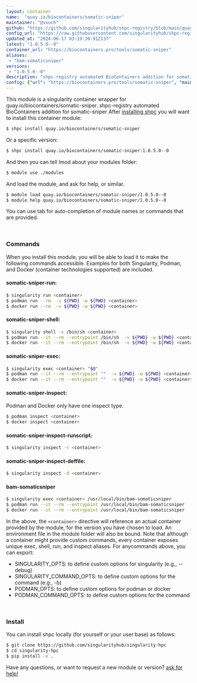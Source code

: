```yaml
---
layout: container
name:  "quay.io/biocontainers/somatic-sniper"
maintainer: "@vsoch"
github: "https://github.com/singularityhub/shpc-registry/blob/main/quay.io/biocontainers/somatic-sniper/container.yaml"
config_url: "https://raw.githubusercontent.com/singularityhub/shpc-registry/main/quay.io/biocontainers/somatic-sniper/container.yaml"
updated_at: "2024-06-17 03:19:30.912137"
latest: "1.0.5.0--0"
container_url: "https://biocontainers.pro/tools/somatic-sniper"
aliases:
 - "bam-somaticsniper"
versions:
 - "1.0.5.0--0"
description: "shpc-registry automated BioContainers addition for somatic-sniper"
config: {"url": "https://biocontainers.pro/tools/somatic-sniper", "maintainer": "@vsoch", "description": "shpc-registry automated BioContainers addition for somatic-sniper", "latest": {"1.0.5.0--0": "sha256:e82aacba18ec9b4d803f8081580c51ea896070a223f645923cfc6f4335df3465"}, "tags": {"1.0.5.0--0": "sha256:e82aacba18ec9b4d803f8081580c51ea896070a223f645923cfc6f4335df3465"}, "docker": "quay.io/biocontainers/somatic-sniper", "aliases": {"bam-somaticsniper": "/usr/local/bin/bam-somaticsniper"}}
---
```


This module is a singularity container wrapper for quay.io/biocontainers/somatic-sniper.
shpc-registry automated BioContainers addition for somatic-sniper
After [installing shpc](#install) you will want to install this container module:


```bash
$ shpc install quay.io/biocontainers/somatic-sniper
```

Or a specific version:

```bash
$ shpc install quay.io/biocontainers/somatic-sniper:1.0.5.0--0
```

And then you can tell lmod about your modules folder:

```bash
$ module use ./modules
```

And load the module, and ask for help, or similar.

```bash
$ module load quay.io/biocontainers/somatic-sniper/1.0.5.0--0
$ module help quay.io/biocontainers/somatic-sniper/1.0.5.0--0
```

You can use tab for auto-completion of module names or commands that are provided.

<br>

### Commands

When you install this module, you will be able to load it to make the following commands accessible.
Examples for both Singularity, Podman, and Docker (container technologies supported) are included.

#### somatic-sniper-run:

```bash
$ singularity run <container>
$ podman run --rm  -v ${PWD} -w ${PWD} <container>
$ docker run --rm  -v ${PWD} -w ${PWD} <container>
```

#### somatic-sniper-shell:

```bash
$ singularity shell -s /bin/sh <container>
$ podman run --it --rm --entrypoint /bin/sh  -v ${PWD} -w ${PWD} <container>
$ docker run --it --rm --entrypoint /bin/sh  -v ${PWD} -w ${PWD} <container>
```

#### somatic-sniper-exec:

```bash
$ singularity exec <container> "$@"
$ podman run --it --rm --entrypoint ""  -v ${PWD} -w ${PWD} <container> "$@"
$ docker run --it --rm --entrypoint ""  -v ${PWD} -w ${PWD} <container> "$@"
```

#### somatic-sniper-inspect:

Podman and Docker only have one inspect type.

```bash
$ podman inspect <container>
$ docker inspect <container>
```

#### somatic-sniper-inspect-runscript:

```bash
$ singularity inspect -r <container>
```

#### somatic-sniper-inspect-deffile:

```bash
$ singularity inspect -d <container>
```


#### bam-somaticsniper

```bash
$ singularity exec <container> /usr/local/bin/bam-somaticsniper
$ podman run --it --rm --entrypoint /usr/local/bin/bam-somaticsniper   -v ${PWD} -w ${PWD} <container> -c " $@"
$ docker run --it --rm --entrypoint /usr/local/bin/bam-somaticsniper   -v ${PWD} -w ${PWD} <container> -c " $@"
```



In the above, the `<container>` directive will reference an actual container provided
by the module, for the version you have chosen to load. An environment file in the
module folder will also be bound. Note that although a container
might provide custom commands, every container exposes unique exec, shell, run, and
inspect aliases. For anycommands above, you can export:

 - SINGULARITY_OPTS: to define custom options for singularity (e.g., --debug)
 - SINGULARITY_COMMAND_OPTS: to define custom options for the command (e.g., -b)
 - PODMAN_OPTS: to define custom options for podman or docker
 - PODMAN_COMMAND_OPTS: to define custom options for the command

<br>

### Install

You can install shpc locally (for yourself or your user base) as follows:

```bash
$ git clone https://github.com/singularityhub/singularity-hpc
$ cd singularity-hpc
$ pip install -e .
```

Have any questions, or want to request a new module or version? [ask for help!](https://github.com/singularityhub/singularity-hpc/issues)